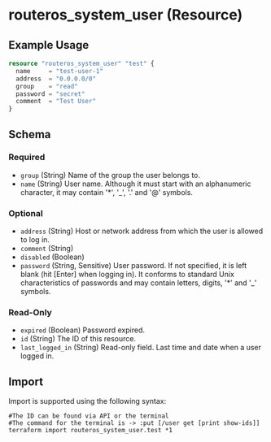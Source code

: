 # routeros_system_user (Resource)


## Example Usage
```terraform
resource "routeros_system_user" "test" {
  name     = "test-user-1"
  address  = "0.0.0.0/0"
  group    = "read"
  password = "secret"
  comment  = "Test User"
}
```

<!-- schema generated by tfplugindocs -->
## Schema

### Required

- `group` (String) Name of the group the user belongs to.
- `name` (String) User name. Although it must start with an alphanumeric character, it may contain '*', '_', '.' and '@' symbols.

### Optional

- `address` (String) Host or network address from which the user is allowed to log in.
- `comment` (String)
- `disabled` (Boolean)
- `password` (String, Sensitive) User  password. If not specified, it is left blank (hit [Enter] when logging  in). It conforms to standard Unix characteristics of passwords and may  contain letters, digits, '*' and '_' symbols.

### Read-Only

- `expired` (Boolean) Password expired.
- `id` (String) The ID of this resource.
- `last_logged_in` (String) Read-only field. Last time and date when a user logged in.

## Import
Import is supported using the following syntax:
```shell
#The ID can be found via API or the terminal
#The command for the terminal is -> :put [/user get [print show-ids]]
terraform import routeros_system_user.test *1
```
